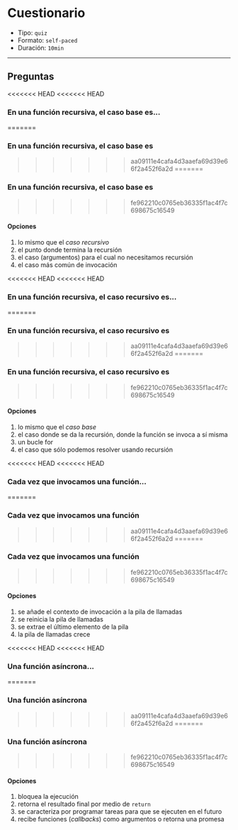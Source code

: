 # Cuestionario

* Tipo: `quiz`
* Formato: `self-paced`
* Duración: `10min`

***

## Preguntas

<<<<<<< HEAD
<<<<<<< HEAD
### En una función recursiva, el caso base es...
=======
### En una función recursiva, el caso base es
>>>>>>> aa09111e4cafa4d3aaefa69d39e66f2a452f6a2d
=======
### En una función recursiva, el caso base es
>>>>>>> fe962210c0765eb36335f1ac4f7c698675c16549

#### Opciones

1. lo mismo que el _caso recursivo_
2. el punto donde termina la recursión
3. el caso (argumentos) para el cual no necesitamos recursión
4. el caso más común de invocación

<solution style="display:none;">2,3</solution>

<<<<<<< HEAD
<<<<<<< HEAD
### En una función recursiva, el caso recursivo es...
=======
### En una función recursiva, el caso recursivo es
>>>>>>> aa09111e4cafa4d3aaefa69d39e66f2a452f6a2d
=======
### En una función recursiva, el caso recursivo es
>>>>>>> fe962210c0765eb36335f1ac4f7c698675c16549

#### Opciones

1. lo mismo que el _caso base_
2. el caso donde se da la recursión, donde la función se invoca a sí misma
3. un bucle for
4. el caso que sólo podemos resolver usando recursión

<solution style="display:none;">2,4</solution>

<<<<<<< HEAD
<<<<<<< HEAD
### Cada vez que invocamos una función...
=======
### Cada vez que invocamos una función
>>>>>>> aa09111e4cafa4d3aaefa69d39e66f2a452f6a2d
=======
### Cada vez que invocamos una función
>>>>>>> fe962210c0765eb36335f1ac4f7c698675c16549

#### Opciones

1. se añade el contexto de invocación a la pila de llamadas
2. se reinicia la pila de llamadas
3. se extrae el último elemento de la pila
4. la pila de llamadas crece

<solution style="display:none;">1,4</solution>

<<<<<<< HEAD
<<<<<<< HEAD
### Una función asíncrona...
=======
### Una función asíncrona
>>>>>>> aa09111e4cafa4d3aaefa69d39e66f2a452f6a2d
=======
### Una función asíncrona
>>>>>>> fe962210c0765eb36335f1ac4f7c698675c16549

#### Opciones

1. bloquea la ejecución
2. retorna el resultado final por medio de `return`
3. se caracteriza por programar tareas para que se ejecuten en el futuro
4. recibe funciones (_callbacks_) como argumentos o retorna una promesa

<solution style="display:none;">3,4</solution>
